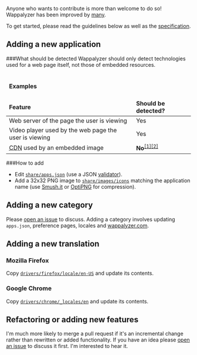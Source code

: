 Anyone who wants to contribute is more than welcome to do so! Wappalyzer has been improved by [many](https://github.com/ElbertF/Wappalyzer/graphs/contributors).

To get started, please read the guidelines below as well as the [specification](https://github.com/ElbertF/Wappalyzer/wiki/Specification).

## Adding a new application

###What should be detected
Wappalyzer should only detect technologies used for a web page itself, not those of embedded resources.
<table><thead><tr><td colspan="2"><h4>Examples</h4><tr><td><strong>Feature</strong><td><strong>Should be detected?</strong></thead><tbody><tr><td>Web server of the page the user is viewing<td>Yes<tr><td>Video player used by the web page the user is viewing<td>Yes<tr><td><abbr title="Content Distribution Network">CDN</abbr> used by an embedded image<td><strong>No</strong><sup><a href="https://github.com/ElbertF/Wappalyzer/issues/132#issuecomment-9508359">[1]</a><a href="https://github.com/ElbertF/Wappalyzer/pull/359#issuecomment-26184611">[2]</a></sup></table>

###How to add
* Edit [`share/apps.json`](https://github.com/ElbertF/Wappalyzer/blob/master/share/apps.json) (use a JSON 
  [validator](http://jsonformatter.curiousconcept.com)).
* Add a 32x32 PNG image to [`share/images/icons`](https://github.com/ElbertF/Wappalyzer/tree/master/share/images/icons) matching the application name 
  (use [Smush.it](http://www.smushit.com) or [OptiPNG](http://optipng.sourceforge.net) for compression).

## Adding a new category

Please [open an issue](https://github.com/ElbertF/Wappalyzer/issues) to discuss. Adding a category involves updating `apps.json`,
preference pages, locales and [wappalyzer.com](http://wappalyzer.com).

## Adding a new translation

### Mozilla Firefox

Copy [`drivers/firefox/locale/en-US`](https://github.com/ElbertF/Wappalyzer/tree/master/drivers/firefox/locale/en-US) and update its contents.

### Google Chrome

Copy [`drivers/chrome/_locales/en`](https://github.com/ElbertF/Wappalyzer/tree/master/drivers/chrome/_locales/en) and update its contents.

## Refactoring or adding new features

I'm much more likely to merge a pull request if it's an incremental change rather than rewritten or added functionality. If you have an idea please [open an issue](https://github.com/ElbertF/Wappalyzer/issues) to discuss it first. I'm interested to hear it.